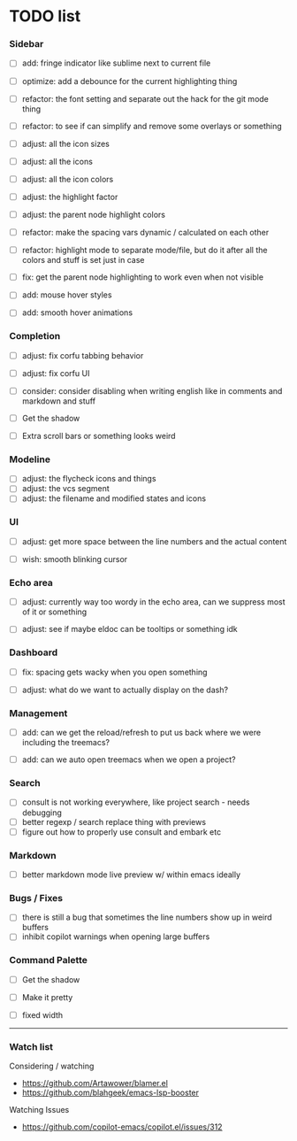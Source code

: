 # TODO list


### Sidebar
- [ ] add: fringe indicator like sublime next to current file
- [ ] optimize: add a debounce for the current highlighting thing
- [ ] refactor: the font setting and separate out the hack for the git mode thing
- [ ] refactor: to see if can simplify and remove some overlays or something
- [ ] adjust: all the icon sizes
- [ ] adjust: all the icons
- [ ] adjust: all the icon colors
- [ ] adjust: the highlight factor
- [ ] adjust: the parent node highlight colors
- [ ] refactor: make the spacing vars dynamic / calculated on each other
- [ ] refactor: highlight mode to separate mode/file, but do it after all the colors and stuff is set just in case
- [ ] fix: get the parent node highlighting to work even when not visible
- [ ] add: mouse hover styles
- [ ] add: smooth hover animations


### Completion
- [ ] adjust: fix corfu tabbing behavior
- [ ] adjust: fix corfu UI
- [ ] consider: consider disabling when writing english like in comments and markdown and stuff

- [ ] Get the shadow
- [ ] Extra scroll bars or something looks weird

### Modeline
- [ ] adjust: the flycheck icons and things
- [ ] adjust: the vcs segment
- [ ] adjust: the filename and modified states and icons

### UI
- [ ] adjust: get more space between the line numbers and the actual content
- [ ] wish: smooth blinking cursor


### Echo area
- [ ] adjust: currently way too wordy in the echo area, can we suppress most of it or something
- [ ] adjust: see if maybe eldoc can be tooltips or something idk


### Dashboard
- [ ] fix: spacing gets wacky when you open something
- [ ] adjust: what do we want to actually display on the dash?


### Management
- [ ] add: can we get the reload/refresh to put us back where we were including the treemacs?
- [ ] add: can we auto open treemacs when we open a project?


### Search
- [ ] consult is not working everywhere, like project search - needs debugging
- [ ] better regexp / search replace thing with previews
- [ ] figure out how to properly use consult and embark etc

### Markdown
- [ ] better markdown mode live preview w/ within emacs ideally

### Bugs / Fixes
- [ ] there is still a bug that sometimes the line numbers show up in weird buffers
- [ ] inhibit copilot warnings when opening large buffers

### Command Palette
- [ ] Get the shadow
- [ ] Make it pretty
- [ ] fixed width


-----------

### Watch list

Considering / watching
- https://github.com/Artawower/blamer.el
- https://github.com/blahgeek/emacs-lsp-booster

Watching Issues
- https://github.com/copilot-emacs/copilot.el/issues/312

